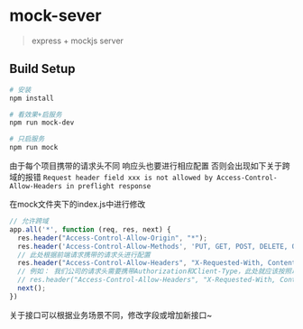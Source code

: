 # mock-sever

> express + mockjs server

## Build Setup

``` bash
# 安装
npm install

# 看效果+启服务
npm run mock-dev

# 只启服务
npm run mock

```
由于每个项目携带的请求头不同 响应头也要进行相应配置 否则会出现如下关于跨域的报错
`Request header field xxx is not allowed by Access-Control-Allow-Headers in preflight response`

在mock文件夹下的index.js中进行修改

```javascript
// 允许跨域
app.all('*', function (req, res, next) {
  res.header("Access-Control-Allow-Origin", "*");
  res.header('Access-Control-Allow-Methods', 'PUT, GET, POST, DELETE, OPTIONS');
  // 此处根据前端请求携带的请求头进行配置 
  res.header("Access-Control-Allow-Headers", "X-Requested-With, Content-Type");
  // 例如： 我们公司的请求头需要携带Authorization和Client-Type，此处就应该按照以下进行配置
  // res.header("Access-Control-Allow-Headers", "X-Requested-With, Content-Type, Authorization, Client-Type");
  next();
})
```

关于接口可以根据业务场景不同，修改字段或增加新接口~